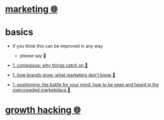 # [marketing 🌐](http://www.wikiwand.com/en/Marketing)


# basics

- if you think this can be improved in any way  
	- please say 💙


- [1. contagious: why things catch on 📕](https://www.goodreads.com/book/show/15801967-contagious)

- [1. how brands grow: what marketers don't know 📕](https://www.goodreads.com/book/show/9128288-how-brands-grow)

- [1. positioning: the battle for your mind: how to be seen and heard in the overcrowded marketplace 📕](https://www.goodreads.com/book/show/760025.Positioning)


# [growth hacking 🌐](http://www.wikiwand.com/en/Growth_hacking)

